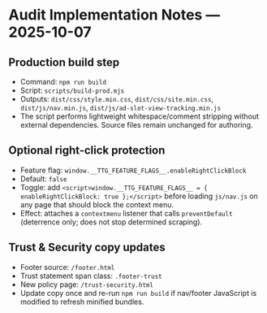 # Audit Implementation Notes — 2025-10-07

## Production build step
- Command: `npm run build`
- Script: `scripts/build-prod.mjs`
- Outputs: `dist/css/style.min.css`, `dist/css/site.min.css`, `dist/js/nav.min.js`, `dist/js/ad-slot-view-tracking.min.js`
- The script performs lightweight whitespace/comment stripping without external dependencies. Source files remain unchanged for authoring.

## Optional right-click protection
- Feature flag: `window.__TTG_FEATURE_FLAGS__.enableRightClickBlock`
- Default: `false`
- Toggle: add `<script>window.__TTG_FEATURE_FLAGS__ = { enableRightClickBlock: true };</script>` before loading `js/nav.js` on any page that should block the context menu.
- Effect: attaches a `contextmenu` listener that calls `preventDefault` (deterrence only; does not stop determined scraping).

## Trust & Security copy updates
- Footer source: `/footer.html`
- Trust statement span class: `.footer-trust`
- New policy page: `/trust-security.html`
- Update copy once and re-run `npm run build` if nav/footer JavaScript is modified to refresh minified bundles.
